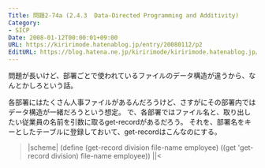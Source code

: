 ```yaml
---
Title: 問題2-74a (2.4.3  Data-Directed Programming and Additivity)
Category:
- SICP
Date: 2008-01-12T00:00:01+09:00
URL: https://kiririmode.hatenablog.jp/entry/20080112/p2
EditURL: https://blog.hatena.ne.jp/kiririmode/kiririmode.hatenablog.jp/atom/entry/8454420450078215718
---
```



問題が長いけど、部署ごとで使われているファイルのデータ構造が違うから、なんとかしろという話。


各部署にはたくさん人事ファイルがあるんだろうけど、さすがにその部署内ではデータ構造が一緒だろうという想定。
で、各部署ではファイル名と、取り出したい従業員の名前を引数に取るget-recordがあるだろう。
それを、部署名をキーとしたテーブルに登録しておいて、get-recordはこんなのにする。
>|scheme|
(define (get-record division file-name employee)
  ((get 'get-record division) file-name employee))
||<
